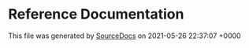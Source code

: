 # Reference Documentation

This file was generated by [SourceDocs](https://github.com/eneko/SourceDocs) on 2021-05-26 22:37:07 +0000